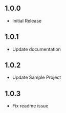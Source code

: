 ## 1.0.0

* Initial Release

## 1.0.1

* Update documentation

## 1.0.2
* Update Sample Project

## 1.0.3
* Fix readme issue